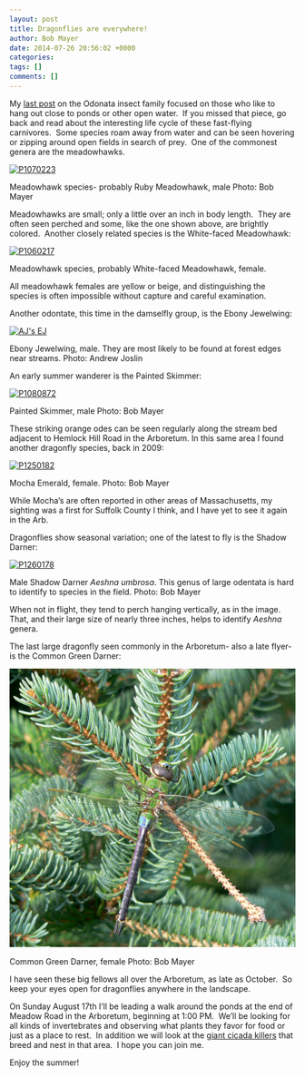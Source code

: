 ```yaml
---
layout: post
title: Dragonflies are everywhere!
author: Bob Mayer
date: 2014-07-26 20:56:02 +0000
categories:
tags: []
comments: []
---
```


My [last post](/2013/08/10/an-ode-to-odonata/ "last post") on the Odonata insect family focused on those who like to hang out close to ponds or other open water.  If you missed that piece, go back and read about the interesting life cycle of these fast-flying carnivores.  Some species roam away from water and can be seen hovering or zipping around open fields in search of prey.  One of the commonest genera are the meadowhawks.

[![P1070223](/images/2014/03/P1070223.jpg)](/images/2014/03/P1070223.jpg)

Meadowhawk species- probably Ruby Meadowhawk, male
Photo: Bob Mayer

Meadowhawks are small; only a little over an inch in body length.  They are often seen perched and some, like the one shown above, are brightly colored.  Another closely related species is the White-faced Meadowhawk:

[![P1060217](/images/2014/03/P1060217.jpg)](/images/2014/03/P1060217.jpg)

Meadowhawk species, probably White-faced Meadowhawk, female.

All meadowhawk females are yellow or beige, and distinguishing the species is often impossible without capture and careful examination.

Another odontate, this time in the damselfly group, is the Ebony Jewelwing:

[![AJ's EJ](/images/2014/03/AJs-EJ.jpg)](/images/2014/03/AJs-EJ.jpg)

Ebony Jewelwing, male. They are most likely to be found at forest edges near streams.
Photo: Andrew Joslin

An early summer wanderer is the Painted Skimmer:

[![P1080872](/images/2014/07/P1080872.jpg)](/images/2014/07/P1080872.jpg)

Painted Skimmer, male
Photo: Bob Mayer

These striking orange odes can be seen regularly along the stream bed adjacent to Hemlock Hill Road in the Arboretum. In this same area I found another dragonfly species, back in 2009:

[![P1250182](/images/2014/07/P1250182.jpg)](/images/2014/07/P1250182.jpg)

Mocha Emerald, female.
Photo: Bob Mayer

While Mocha’s are often reported in other areas of Massachusetts, my sighting was a first for Suffolk County I think, and I have yet to see it again in the Arb.

Dragonflies show seasonal variation; one of the latest to fly is the Shadow Darner:

[![P1260178](/images/2014/07/P1260178.jpg)](/images/2014/07/P1260178.jpg)

Male Shadow Darner _Aeshna umbrosa_. This genus of large odentata is hard to identify to species in the field.
Photo: Bob Mayer

When not in flight, they tend to perch hanging vertically, as in the image.  That, and their large size of nearly three inches, helps to identify _Aeshna_ genera.

The last large dragonfly seen commonly in the Arboretum- also a late flyer- is the Common Green Darner:

[![P1210833](/images/2014/07/P1210833.jpg)](/images/2014/07/P1210833.jpg)

Common Green Darner, female
Photo: Bob Mayer

I have seen these big fellows all over the Arboretum, as late as October.  So keep your eyes open for dragonflies anywhere in the landscape.

On Sunday August 17th I’ll be leading a walk around the ponds at the end of Meadow Road in the Arboretum, beginning at 1:00 PM.  We’ll be looking for all kinds of invertebrates and observing what plants they favor for food or just as a place to rest.  In addition we will look at the [giant cicada killers](http://www.arbotopia.com/return-of-the-cicada-killers/  "giant cicada killers") that breed and nest in that area.  I hope you can join me.

Enjoy the summer!

